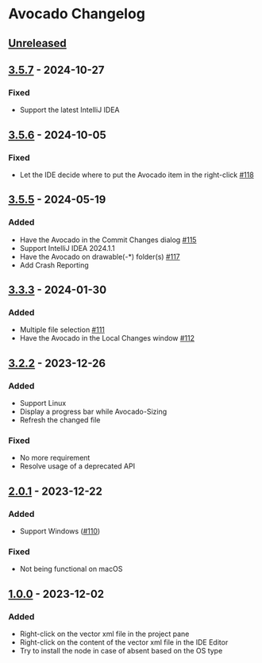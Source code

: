 <!-- Keep a Changelog guide -> https://keepachangelog.com -->

# Avocado Changelog

## [Unreleased]

## [3.5.7] - 2024-10-27

### Fixed

- Support the latest IntelliJ IDEA

## [3.5.6] - 2024-10-05

### Fixed

- Let the IDE decide where to put the Avocado item in the right-click [#118](https://github.com/Drjacky/Avocado/issues/118)

## [3.5.5] - 2024-05-19

### Added

- Have the Avocado in the Commit Changes dialog [#115](https://github.com/Drjacky/Avocado/issues/115)
- Support IntelliJ IDEA 2024.1.1
- Have the Avocado on drawable(-*) folder(s) [#117](https://github.com/Drjacky/Avocado/issues/117)
- Add Crash Reporting

## [3.3.3] - 2024-01-30

### Added

- Multiple file selection [#111](https://github.com/Drjacky/Avocado/issues/111)
- Have the Avocado in the Local Changes window [#112](https://github.com/Drjacky/Avocado/issues/112)

## [3.2.2] - 2023-12-26

### Added

- Support Linux
- Display a progress bar while Avocado-Sizing
- Refresh the changed file

### Fixed

- No more requirement
- Resolve usage of a deprecated API

## [2.0.1] - 2023-12-22

### Added

- Support Windows ([#110](https://github.com/Drjacky/Avocado/issues/110))

### Fixed

- Not being functional on macOS

## [1.0.0] - 2023-12-02

### Added

- Right-click on the vector xml file in the project pane
- Right-click on the content of the vector xml file in the IDE Editor
- Try to install the node in case of absent based on the OS type

[Unreleased]: https://github.com/Drjacky/Avocado/compare/v3.5.7...HEAD
[3.5.7]: https://github.com/Drjacky/Avocado/compare/v3.5.6...v3.5.7
[3.5.6]: https://github.com/Drjacky/Avocado/compare/v3.5.5...v3.5.6
[3.5.5]: https://github.com/Drjacky/Avocado/compare/v3.3.3...v3.5.5
[3.3.3]: https://github.com/Drjacky/Avocado/compare/v3.2.2...v3.3.3
[3.2.2]: https://github.com/Drjacky/Avocado/compare/v2.0.1...v3.2.2
[2.0.1]: https://github.com/Drjacky/Avocado/compare/v1.0.0...v2.0.1
[1.0.0]: https://github.com/Drjacky/Avocado/commits/v1.0.0
